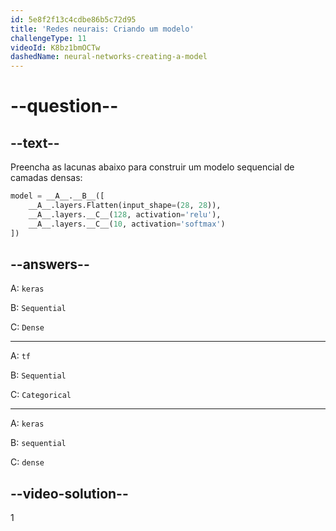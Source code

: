 ```yaml
---
id: 5e8f2f13c4cdbe86b5c72d95
title: 'Redes neurais: Criando um modelo'
challengeType: 11
videoId: K8bz1bmOCTw
dashedName: neural-networks-creating-a-model
---
```


# --question--

## --text--

Preencha as lacunas abaixo para construir um modelo sequencial de camadas densas:

```py
model = __A__.__B__([
    __A__.layers.Flatten(input_shape=(28, 28)),
    __A__.layers.__C__(128, activation='relu'),
    __A__.layers.__C__(10, activation='softmax')
])
```

## --answers--

A: `keras`

B: `Sequential`

C: `Dense`

---

A: `tf`

B: `Sequential`

C: `Categorical`

---

A: `keras`

B: `sequential`

C: `dense`

## --video-solution--

1

